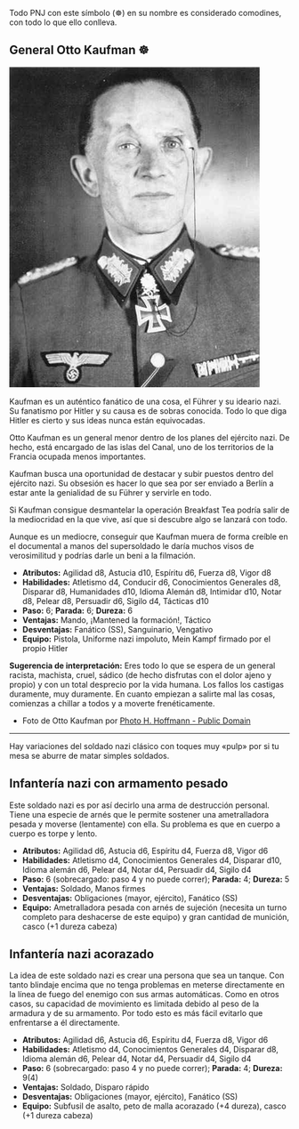 Todo PNJ con este símbolo (&#x2638;) en su nombre es considerado comodines, con todo lo que ello conlleva.

## General Otto Kaufman &#x2638;

[![Primer plano de Otto Kaufman](./assests/images/kaufman.jpg 'Dietrich von Saucken - Source: Photo H. Hoffmann')](https://en.wikipedia.org/wiki/Dietrich_von_Saucken#/media/File:Dietrich_von_Saucken_1.jpg 'Dietrich von Saucken - Source: Photo H. Hoffmann') 

Kaufman es un auténtico fanático de una cosa, el Führer y su ideario nazi. Su fanatismo por Hitler y su causa es de sobras conocida. Todo lo que diga Hitler es cierto y sus ideas nunca están equivocadas. 

Otto Kaufman es un general menor dentro de los planes del ejército nazi. De hecho, está encargado de las islas del Canal, uno de los territorios de la Francia ocupada menos importantes.

Kaufman busca una oportunidad de destacar y subir puestos dentro del ejército nazi. Su obsesión es hacer lo que sea por ser enviado a Berlín a estar ante la genialidad de su Führer y servirle en todo.

Si Kaufman consigue desmantelar la operación Breakfast Tea podría salir de la mediocridad en la que vive, así que si descubre algo se lanzará con todo. 

Aunque es un mediocre, conseguir que Kaufman muera de forma creíble en el documental a manos del supersoldado le daría muchos visos de verosimilitud y podrías darle un beni a la filmación. 

* **Atributos:** Agilidad d8, Astucia d10, Espíritu d6, Fuerza d8, Vigor d8
* **Habilidades:** Atletismo d4, Conducir d6, Conocimientos Generales d8, Disparar d8, Humanidades d10, Idioma Alemán d8, Intimidar d10, Notar d8, Pelear d8, Persuadir d6, Sigilo d4, Tácticas d10
* **Paso:** 6; **Parada:** 6; **Dureza:** 6
* **Ventajas:** Mando, ¡Mantened la formación!, Táctico
* **Desventajas:** Fanático (SS), Sanguinario, Vengativo
* **Equipo:** Pistola, Uniforme nazi impoluto, Mein Kampf firmado por el propio Hitler

**Sugerencia de interpretación:** Eres todo lo que se espera de un general racista, machista, cruel, sádico (de hecho disfrutas con el dolor ajeno y propio) y con un total desprecio por la vida humana. Los fallos los castigas duramente, muy duramente. En cuanto empiezan a salirte mal las cosas, comienzas a chillar a todos y a moverte frenéticamente.


* Foto de Otto Kaufman por [Photo H. Hoffmann - Public Domain](https://en.wikipedia.org/wiki/Dietrich_von_Saucken#/media/File:Dietrich_von_Saucken_1.jpg)

***

Hay variaciones del soldado nazi clásico con toques muy «pulp» por si tu mesa se aburre de matar simples soldados.

## Infantería nazi con armamento pesado

Este soldado nazi es por así decirlo una arma de destrucción personal. Tiene una especie de arnés que le permite sostener una ametralladora pesada y moverse (lentamente) con ella. Su problema es que en cuerpo a cuerpo es torpe y lento.

* **Atributos:** Agilidad d6, Astucia d6, Espíritu d4, Fuerza d8, Vigor d6
* **Habilidades:** Atletismo d4, Conocimientos Generales d4, Disparar d10, Idioma alemán d6, Pelear d4, Notar d4, Persuadir d4, Sigilo d4
* **Paso:** 6 (sobrecargado: paso 4 y no puede correr); **Parada:** 4; **Dureza:** 5
* **Ventajas:** Soldado, Manos firmes
* **Desventajas:** Obligaciones (mayor, ejército), Fanático (SS)
* **Equipo:** Ametralladora pesada con arnés de sujeción (necesita un turno completo para deshacerse de este equipo) y gran cantidad de munición, casco (+1 dureza cabeza)

## Infantería nazi acorazado

La idea de este soldado nazi es crear una persona que sea un tanque. Con tanto blindaje encima que no tenga problemas en meterse directamente en la línea de fuego del enemigo con sus armas automáticas. Como en otros casos, su capacidad de movimiento es limitada debido al peso de la armadura y de su armamento. Por todo esto es más fácil evitarlo que enfrentarse a él directamente.

* **Atributos:** Agilidad d6, Astucia d6, Espíritu d4, Fuerza d8, Vigor d6
* **Habilidades:** Atletismo d4, Conocimientos Generales d4, Disparar d8, Idioma alemán d6, Pelear d4, Notar d4, Persuadir d4, Sigilo d4
* **Paso:** 6 (sobrecargado: paso 4 y no puede correr); **Parada:** 4; **Dureza:** 9(4)
* **Ventajas:** Soldado, Disparo rápido
* **Desventajas:** Obligaciones (mayor, ejército), Fanático (SS)
* **Equipo:** Subfusil de asalto, peto de malla acorazado (+4 dureza), casco (+1 dureza cabeza)